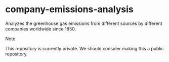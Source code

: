 # company-emissions-analysis
Analyzes the greenhouse gas emissions from different sources by different companies worldwide since 1850.

> [!NOTE]
> This repository is currently private. We should consider making this a public repository.
